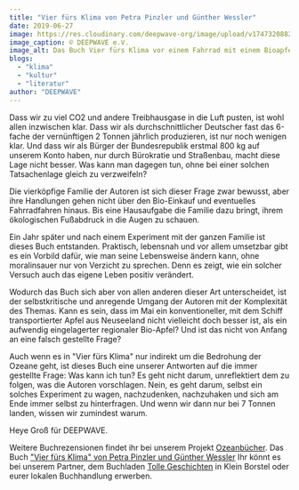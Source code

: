 ```yaml
---
title: "Vier fürs Klima von Petra Pinzler und Günther Wessler"
date: 2019-06-27
image: https://res.cloudinary.com/deepwave-org/image/upload/v1747320882/deepwave.org/Vier_f_C3_BCrs_Klima.jpg
image_caption: © DEEPWAVE e.V.
image_alt: Das Buch Vier fürs Klima vor einem Fahrrad mit einem Bioapfel und einem konventionellen Apfel
blogs: 
  - "klima"
  - "kultur"
  - "literatur"
author: "DEEPWAVE"
---
```


Dass wir zu viel CO2 und andere Treibhausgase in die Luft pusten, ist wohl allen inzwischen klar. Dass wir als durchschnittlicher Deutscher fast das 6-fache der vernünftigen 2 Tonnen jährlich produzieren, ist nur noch wenigen klar. Und dass wir als Bürger der Bundesrepublik erstmal 800 kg auf unserem Konto haben, nur durch Bürokratie und Straßenbau, macht diese Lage nicht besser. Was kann man dagegen tun, ohne bei einer solchen Tatsachenlage gleich zu verzweifeln?

Die vierköpfige Familie der Autoren ist sich dieser Frage zwar bewusst, aber ihre Handlungen gehen nicht über den Bio-Einkauf und eventuelles Fahrradfahren hinaus. Bis eine Hausaufgabe die Familie dazu bringt, ihrem ökologischen Fußabdruck in die Augen zu schauen.

Ein Jahr später und nach einem Experiment mit der ganzen Familie ist dieses Buch entstanden. Praktisch, lebensnah und vor allem umsetzbar gibt es ein Vorbild dafür, wie man seine Lebensweise ändern kann, ohne moralinsauer nur von Verzicht zu sprechen. Denn es zeigt, wie ein solcher Versuch auch das eigene Leben positiv verändert.

Wodurch das Buch sich aber von allen anderen dieser Art unterscheidet, ist der selbstkritische und anregende Umgang der Autoren mit der Komplexität des Themas. Kann es sein, dass im Mai ein konventioneller, mit dem Schiff transportierter Apfel aus Neuseeland nicht vielleicht doch besser ist, als ein aufwendig eingelagerter regionaler Bio-Apfel? Und ist das nicht von Anfang an eine falsch gestellte Frage?

Auch wenn es in "Vier fürs Klima" nur indirekt um die Bedrohung der Ozeane geht, ist dieses Buch eine unserer Antworten auf die immer gestellte Frage: Was kann ich tun? Es geht nicht darum, unreflektiert dem zu folgen, was die Autoren vorschlagen. Nein, es geht darum, selbst ein solches Experiment zu wagen, nachzudenken, nachzuhaken und sich am Ende immer selbst zu hinterfragen. Und wenn wir dann nur bei 7 Tonnen landen, wissen wir zumindest warum.

Heye Groß für DEEPWAVE.

Weitere Buchrezensionen findet ihr bei unserem Projekt [Ozeanbücher](http://www.deepwave.org/ozeanbuecher/). Das Buch ["Vier fürs Klima" von Petra Pinzler und Günther Wessler](https://www.buecherinkleinborstel.de/shop/item/9783426277324/vier-furs-klima-von-petra-wessel-pinzler-paperback) Ihr könnt es bei unserem Partner, dem Buchladen [Tolle Geschichten](https://www.buecherinkleinborstel.de/) in Klein Borstel oder eurer lokalen Buchhandlung erwerben.
